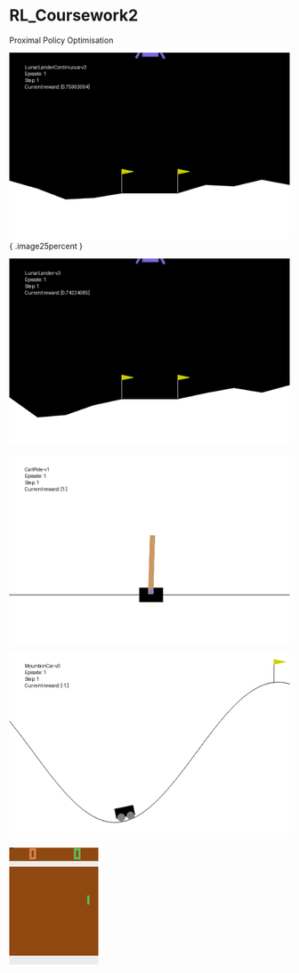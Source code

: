 # RL_Coursework2
Proximal Policy Optimisation

![](gif_file/contlander_ppo.gif) { .image25percent }

![](gif_file/lander_ppo.gif)

![](gif_file/cartpole_ppo.gif)

![](gif_file/mountcar_ppo.gif)

![](gif_file/pong_ppo.gif)
